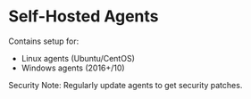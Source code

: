 # Self-Hosted Agents

Contains setup for:
- Linux agents (Ubuntu/CentOS)
- Windows agents (2016+/10)

Security Note:
Regularly update agents to get security patches.
